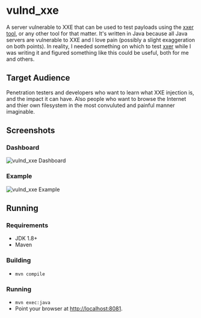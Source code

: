 # vulnd_xxe
A server vulnerable to XXE that can be used to test payloads using the [xxer tool](https://github.com/TheTwitchy/xxer), or any other tool for that matter. It's written in Java because all Java servers are vulnerable to XXE and I love pain (possibly a slight exaggeration on both points). In reality, I needed something on which to test [xxer](https://github.com/TheTwitchy/xxer) while I was writing it and figured something like this could be useful, both for me and others.

## Target Audience
Penetration testers and developers who want to learn what XXE injection is, and the impact it can have. Also people who want to browse the Internet and thier own filesystem in the most convuluted and painful manner imaginable.

## Screenshots
### Dashboard
![vulnd_xxe Dashboard](http://imgur.com/SyBBndC.png)

### Example
![vulnd_xxe Example](https://i.imgur.com/JA6loy8.png)

## Running
### Requirements
  * JDK 1.8+
  * Maven
### Building
  * ``mvn compile``
### Running
  * ``mvn exec:java``
  * Point your browser at [http://localhost:8081](http://localhost:8081).
